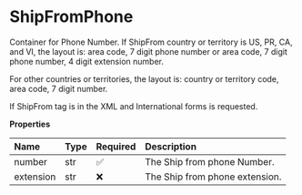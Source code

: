 # ShipFromPhone

Container for Phone Number. If ShipFrom country or territory is US, PR, CA, and VI, the layout is:
area code, 7 digit phone number or
area code, 7 digit phone number, 4 digit extension number.

For other countries or territories, the layout is:
country or territory code, area code, 7 digit number.

If ShipFrom tag is in the XML and International forms is requested.

**Properties**

| Name      | Type | Required | Description                    |
| :-------- | :--- | :------- | :----------------------------- |
| number    | str  | ✅       | The Ship from phone Number.    |
| extension | str  | ❌       | The Ship from phone extension. |

<!-- This file was generated by liblab | https://liblab.com/ -->
